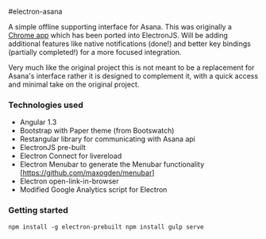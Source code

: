 #electron-asana

A simple offline supporting interface for Asana. This was originally a [Chrome app](https://github.com/marketlytics/chrome-asana-taskviewer) which has been ported into ElectronJS. Will be adding additional features like native notifications (done!) and better key bindings (partially completed!) for a more focused integration.

Very much like the original project this is not meant to be a replacement for Asana's interface rather it is designed to complement it, with a quick access and minimal take on the original project.

### Technologies used

- Angular 1.3
- Bootstrap with Paper theme (from Bootswatch)
- Restangular library for communicating with Asana api
- ElectronJS pre-built
- Electron Connect for livereload
- Electron Menubar to generate the Menubar functionality [https://github.com/maxogden/menubar]
- Electron open-link-in-browser
- Modified Google Analytics script for Electron

### Getting started

`
npm install -g electron-prebuilt
npm install
gulp serve
`
